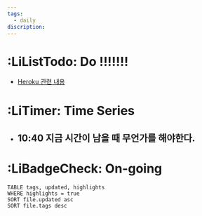 ```yaml
---
tags:
  - daily
discription:
---
```

# :LiListTodo: Do !!!!!!!
- [Heroku 관련 내용](https://velog.io/@ansfls/Heroku%EB%A1%9C-%EA%B0%84%EB%8B%A8%ED%95%98%EA%B2%8C-%EC%9B%B9-%EC%82%AC%EC%9D%B4%ED%8A%B8-%EB%B0%B0%ED%8F%AC%ED%95%98%EA%B8%B0)
# :LiTimer: Time Series
- 10:40 지금 시간이 남을 때 무언가를 해야한다.
	- 
# :LiBadgeCheck: On-going
```dataview
TABLE tags, updated, highlights
WHERE highlights = true
SORT file.updated asc
SORT file.tags desc
```



